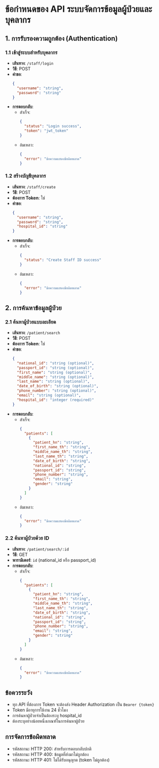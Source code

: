 # ข้อกำหนดของ API ระบบจัดการข้อมูลผู้ป่วยและบุคลากร

## 1. การรับรองความถูกต้อง (Authentication)

### 1.1 เข้าสู่ระบบสำหรับบุคลากร
- **เส้นทาง**: `/staff/login`
- **วิธี**: POST
- **คำขอ**:
  ```json
  {
    "username": "string",
    "password": "string"
  }
  ```
- **การตอบกลับ**:
  - สำเร็จ: 
    ```json
    {
      "status": "Login success",
      "token": "jwt_token"
    }
    ```
  - ล้มเหลว: 
    ```json
    {
      "error": "ข้อความแสดงข้อผิดพลาด"
    }
    ```

### 1.2 สร้างบัญชีบุคลากร
- **เส้นทาง**: `/staff/create`
- **วิธี**: POST
- **ต้องการ Token**: ใช่
- **คำขอ**:
  ```json
  {
    "username": "string",
    "password": "string",
    "hospital_id": "string"
  }
  ```
- **การตอบกลับ**:
  - สำเร็จ: 
    ```json
    {
      "status": "Create Staff ID success"
    }
    ```
  - ล้มเหลว: 
    ```json
    {
      "error": "ข้อความแสดงข้อผิดพลาด"
    }
    ```

## 2. การค้นหาข้อมูลผู้ป่วย

### 2.1 ค้นหาผู้ป่วยแบบละเอียด
- **เส้นทาง**: `/patient/search`
- **วิธี**: POST
- **ต้องการ Token**: ใช่
- **คำขอ**:
  ```json
  {
    "national_id": "string (optional)",
    "passport_id": "string (optional)",
    "first_name": "string (optional)",
    "middle_name": "string (optional)",
    "last_name": "string (optional)",
    "date_of_birth": "string (optional)",
    "phone_number": "string (optional)",
    "email": "string (optional)",
    "hospital_id": "integer (required)"
  }
  ```
- **การตอบกลับ**:
  - สำเร็จ: 
    ```json
    {
      "patients": [
        {
          "patient_hn": "string",
          "first_name_th": "string",
          "middle_name_th": "string",
          "last_name_th": "string",
          "date_of_birth": "string",
          "national_id": "string",
          "passport_id": "string",
          "phone_number": "string",
          "email": "string",
          "gender": "string"
        }
      ]
    }
    ```
  - ล้มเหลว: 
    ```json
    {
      "error": "ข้อความแสดงข้อผิดพลาด"
    }
    ```

### 2.2 ค้นหาผู้ป่วยด้วย ID
- **เส้นทาง**: `/patient/search/:id`
- **วิธี**: GET
- **พารามิเตอร์**: `id` (national_id หรือ passport_id)
- **การตอบกลับ**:
  - สำเร็จ: 
    ```json
    {
      "patients": [
        {
          "patient_hn": "string",
          "first_name_th": "string",
          "middle_name_th": "string",
          "last_name_th": "string",
          "date_of_birth": "string",
          "national_id": "string",
          "passport_id": "string",
          "phone_number": "string",
          "email": "string",
          "gender": "string"
        }
      ]
    }
    ```
  - ล้มเหลว: 
    ```json
    {
      "error": "ข้อความแสดงข้อผิดพลาด"
    }
    ```

## ข้อควรระวัง
- ทุก API ที่ต้องการ Token จะต้องส่ง Header Authorization เป็น `Bearer {token}`
- Token มีอายุการใช้งาน 24 ชั่วโมง
- การค้นหาผู้ป่วยจำเป็นต้องระบุ hospital_id
- ต้องระบุอย่างน้อยหนึ่งเกณฑ์ในการค้นหาผู้ป่วย

## การจัดการข้อผิดพลาด
- รหัสสถานะ HTTP 200: สำหรับการตอบกลับปกติ
- รหัสสถานะ HTTP 400: ข้อมูลที่ส่งมาไม่ถูกต้อง
- รหัสสถานะ HTTP 401: ไม่ได้รับอนุญาต (token ไม่ถูกต้อง)
